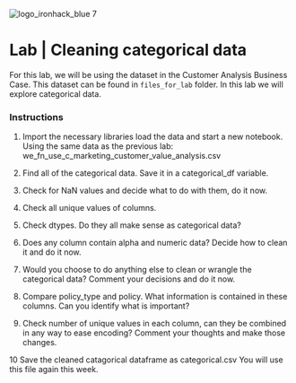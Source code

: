 ![logo_ironhack_blue 7](https://user-images.githubusercontent.com/23629340/40541063-a07a0a8a-601a-11e8-91b5-2f13e4e6b441.png)

# Lab | Cleaning categorical data

For this lab, we will be using the dataset in the Customer Analysis Business Case. This dataset can be found in `files_for_lab` folder. In this lab we will explore categorical data.

### Instructions

1. Import the necessary libraries load the data and start a new notebook.
Using the same data as the previous lab: we_fn_use_c_marketing_customer_value_analysis.csv

2. Find  all of the categorical data.  Save it in a categorical_df variable.

3. Check for NaN values and decide what to do with them, do it now.

4. Check all unique values of columns.

5. Check dtypes. Do they all make sense as categorical data?

6. Does any column contain alpha and numeric data?  Decide how to clean it and do it now.

7. Would you choose to do anything else to clean or wrangle the categorical data?  Comment your decisions and do it now.

8. Compare policy_type and policy.  What information is contained in these columns.  Can you identify what is important?  

9. Check number of unique values in each column, can they be combined in any way to ease encoding?  Comment your thoughts and make those changes.

10 Save the cleaned catagorical dataframe as categorical.csv   You will use this file again this week.
